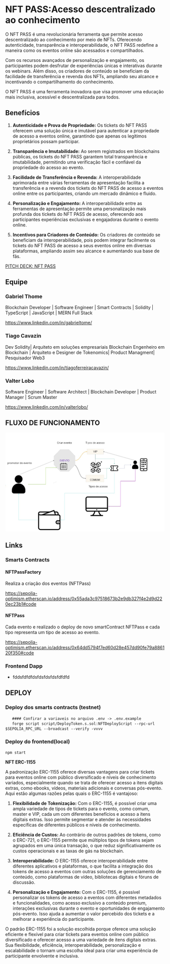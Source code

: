 # NFT PASS:Acesso descentralizado ao conhecimento #

O NFT PASS é uma revolucionária ferramenta que permite acesso descentralizado ao conhecimento por meio de NFTs. Oferecendo autenticidade, transparência e interoperabilidade, o NFT PASS redefine a maneira como os eventos online são acessados e compartilhados. 

Com os recursos avançados de personalização e engajamento, os participantes podem desfrutar de experiências únicas e interativas durante os webinars. Além disso, os criadores de conteúdo se beneficiam da facilidade de transferência e revenda dos NFTs, ampliando seu alcance e incentivando o compartilhamento do conhecimento. 

O NFT PASS é uma ferramenta inovadora que visa promover uma educação mais inclusiva, acessível e descentralizada para todos.

## **Benefícios**

1. **Autenticidade e Prova de Propriedade:** Os tickets do NFT PASS oferecem uma solução única e imutável para autenticar a propriedade de acesso a eventos online, garantindo que apenas os legítimos proprietários possam participar.

2. **Transparência e Imutabilidade:** Ao serem registrados em blockchains públicas,  os tickets do NFT PASS garantem total transparência e imutabilidade, permitindo uma verificação fácil e confiável da propriedade do acesso ao evento.

3. **Facilidade de Transferência e Revenda:** A interoperabilidade aprimorada entre várias ferramentas de apresentação facilita a transferência e a revenda dos  tickets do NFT PASS de acesso a eventos online entre os participantes, criando um mercado dinâmico e fluido.

4. **Personalização e Engajamento:** A interoperabilidade entre as ferramentas de apresentação permite uma personalização mais profunda dos tickets do NFT PASS de acesso, oferecendo aos participantes experiências exclusivas e engajadoras durante o evento online.

5. **Incentivos para Criadores de Conteúdo:** Os criadores de conteúdo se beneficiam da interoperabilidade, pois podem integrar facilmente os tickets do NFT PASS de acesso a seus eventos online em diversas plataformas, ampliando assim seu alcance e aumentando sua base de fãs.


[PITCH DECK: NFT PASS ](/docs/NFT_PAGE_One_Page)

## Equipe


### Gabriel Thome
Blockchain Developer | Software Engineer | Smart Contracts | Solidity | TypeScript | JavaScript | MERN Full Stack

https://www.linkedin.com/in/gabrieltome/

### Tiago Cavazin
Dev Solidity| Arquiteto em  soluções empresariais Blockchain  Engenheiro em Blockchain | Arquiteto e Designer de Tokenomics|   Product Managment| Pesquisador Web3

https://www.linkedin.com/in/tiagoferreiracavazin/

###  Valter Lobo
Software Engineer | Software Architect | Blockchain Developer | Product Manager | Scrum Master

https://www.linkedin.com/in/valterlobo/



## FLUXO DE FUNCIONAMENTO 

![](<Web3 - Desenvolvimento (3).jpg>)


## Links


### Smarts Contracts 

#### NFTPassFactory 

Realiza a criação dos eventos  (NFTPass) 

https://sepolia-optimism.etherscan.io/address/0x55ada3c97518673b2e9db327f4e2d9d220ec23b1#code

#### NFTPass 

Cada evento e realizado o deploy de novo smartContract NFTPass
e cada tipo representa um tipo de acesso ao evento. 

https://sepolia-optimism.etherscan.io/address/0x64dd5794f7ed60d28e457dd90fe79a886120f350#code


### Frontend Dapp 

- fddsfdfdfdsfdsfdsfdsfdfdfd


##  DEPLOY


### Deploy dos smarts contracts (testnet)

       #### Confirar a variaveis no arquivo .env -> .env.example
       forge script script/DeployToken.s.sol:NFTDeployScript --rpc-url $SEPOLIA_RPC_URL --broadcast --verify -vvvv

       

### Deploy do frontend(local)

    npm start 


**NFT ERC-1155**

A padronização ERC-1155 oferece diversas vantagens para criar tickets para eventos online com público diversificado e níveis de conhecimento variados, especialmente quando se trata de oferecer acesso a itens digitais extras, como ebooks, vídeos, materiais adicionais e conversas pós-evento. Aqui estão algumas razões pelas quais o ERC-1155 é vantajoso:

1. **Flexibilidade de Tokenização:** Com o ERC-1155, é possível criar uma ampla variedade de tipos de tickets para o evento, como comum, master e VIP, cada um com diferentes benefícios e acesso a itens digitais extras. Isso permite segmentar e atender às necessidades específicas de diferentes públicos e níveis de conhecimento.

2. **Eficiência de Custos:** Ao contrário de outros padrões de tokens, como o ERC-721, o ERC-1155 permite que múltiplos tipos de tokens sejam agrupados em uma única transação, o que reduz significativamente os custos operacionais e as taxas de gás na blockchain.

3. **Interoperabilidade:** O ERC-1155 oferece interoperabilidade entre diferentes aplicativos e plataformas, o que facilita a integração dos tokens de acesso a eventos com outras soluções de gerenciamento de conteúdo, como plataformas de vídeo, bibliotecas digitais e fóruns de discussão.

4. **Personalização e Engajamento:** Com o ERC-1155, é possível personalizar os tokens de acesso a eventos com diferentes metadados e funcionalidades, como acesso exclusivo a conteúdo premium, interações exclusivas durante o evento e oportunidades de engajamento pós-evento. Isso ajuda a aumentar o valor percebido dos tickets e a melhorar a experiência do participante.

O padrão ERC-1155 foi a solução escolhida porque oferece uma solução eficiente e flexível para criar tickets para eventos online com público diversificado e oferecer acesso a uma variedade de itens digitais extras. 
Sua flexibilidade, eficiência, interoperabilidade, personalização e escalabilidade o tornam uma escolha ideal para criar uma experiência de participante envolvente e inclusiva.
